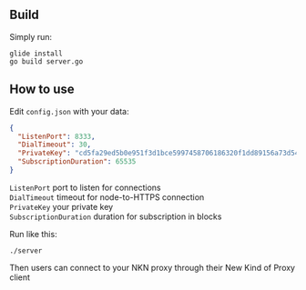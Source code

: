 ## Build
Simply run:
```shell
glide install
go build server.go
```

## How to use
Edit `config.json` with your data:
```json
{
  "ListenPort": 8333,
  "DialTimeout": 30,
  "PrivateKey": "cd5fa29ed5b0e951f3d1bce5997458706186320f1dd89156a73d54ed752a7f37",
  "SubscriptionDuration": 65535
}
```
`ListenPort` port to listen for connections  
`DialTimeout` timeout for node-to-HTTPS connection  
`PrivateKey` your private key  
`SubscriptionDuration` duration for subscription in blocks  

Run like this:
```shell
./server
```

Then users can connect to your NKN proxy through their New Kind of Proxy client
